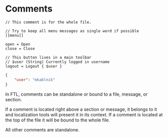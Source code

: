 # Comments

```
// This comment is for the whole file.

// Try to keep all menu messages as single word if possible
[[menu]]

open = Open
close = Close

// This button lives in a main toolbar
// $user (String) Currently logged in username
logout = Logout { $user }
```

```json
{
    "user": "mkablnik"
}
```

In FTL, comments can be standalone or bound to a file, message, or section.

If a comment is located right above a section or message, it belongs to it and
localization tools will present it in its context.
If a comment is located at the top of the file it will be bound to the whole file.

All other comments are standalone.
